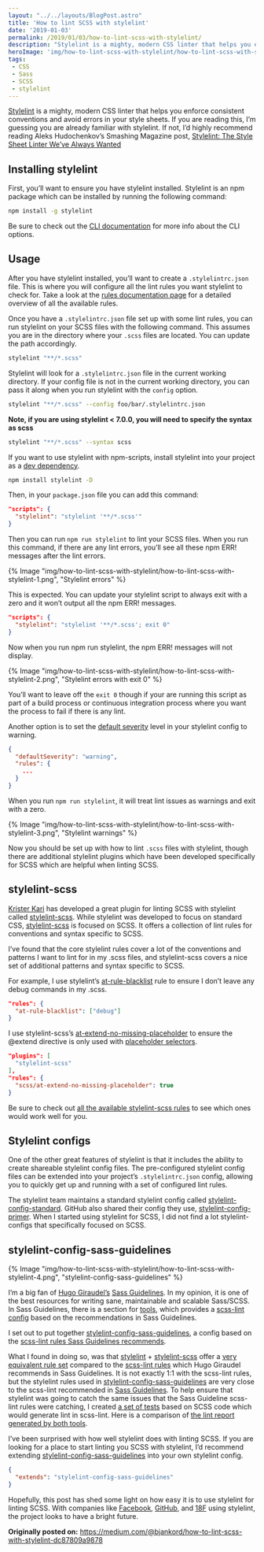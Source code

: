 ```yaml
---
layout: "../../layouts/BlogPost.astro"
title: 'How to lint SCSS with stylelint'
date: '2019-01-03'
permalink: /2019/01/03/how-to-lint-scss-with-stylelint/
description: "Stylelint is a mighty, modern CSS linter that helps you enforce consistent conventions and avoid errors in your style sheets. If you are…"
heroImage: 'img/how-to-lint-scss-with-stylelint/how-to-lint-scss-with-stylelint.png'
tags:
 - CSS
 - Sass
 - SCSS
 - stylelint
---
```


[Stylelint](https://github.com/stylelint/stylelint) is a mighty, modern CSS linter that helps you enforce consistent conventions and avoid errors in your style sheets. If you are reading this, I’m guessing you are already familiar with stylelint. If not, I’d highly recommend reading Aleks Hudochenkov’s Smashing Magazine post, [Stylelint: The Style Sheet Linter We’ve Always Wanted](https://www.smashingmagazine.com/2016/05/stylelint-the-style-sheet-linter-weve-always-wanted/)

## Installing stylelint
First, you’ll want to ensure you have stylelint installed. Stylelint is an npm package which can be installed by running the following command:

```bash
npm install -g stylelint
```

Be sure to check out the [CLI documentation](https://stylelint.io/user-guide/cli/) for more info about the CLI options.

## Usage
After you have stylelint installed, you’ll want to create a `.stylelintrc.json` file. This is where you will configure all the lint rules you want stylelint to check for. Take a look at the [rules documentation page](https://github.com/stylelint/stylelint/blob/master/docs/user-guide/rules.md) for a detailed overview of all the available rules.

Once you have a `.stylelintrc.json` file set up with some lint rules, you can run stylelint on your SCSS files with the following command. This assumes you are in the directory where your `.scss` files are located. You can update the path accordingly.

```bash
stylelint "**/*.scss"
```

Stylelint will look for a `.stylelintrc.json` file in the current working directory. If your config file is not in the current working directory, you can pass it along when you run stylelint with the `config` option.

```bash
stylelint "**/*.scss" --config foo/bar/.stylelintrc.json
```

__Note, if you are using stylelint < 7.0.0, you will need to specify the syntax as scss__

```bash
stylelint "**/*.scss" --syntax scss
```

If you want to use stylelint with npm-scripts, install stylelint into your project as a [dev dependency](https://docs.npmjs.com/files/package.json#devdependencies).

```bash
npm install stylelint -D
```

Then, in your `package.json` file you can add this command:

```json
"scripts": {
  "stylelint": "stylelint '**/*.scss'"
}
```

Then you can run `npm run stylelint` to lint your SCSS files. When you run this command, if there are any lint errors, you’ll see all these npm ERR! messages after the lint errors.

{% Image "img/how-to-lint-scss-with-stylelint/how-to-lint-scss-with-stylelint-1.png", "Stylelint errors" %}

This is expected. You can update your stylelint script to always exit with a zero and it won’t output all the npm ERR! messages.

```json
"scripts": {
  "stylelint": "stylelint '**/*.scss'; exit 0"
}
```

Now when you run npm run stylelint, the npm ERR! messages will not display.

{% Image "img/how-to-lint-scss-with-stylelint/how-to-lint-scss-with-stylelint-2.png", "Stylelint errors with exit 0" %}

You’ll want to leave off the `exit 0` though if your are running this script as part of a build process or continuous integration process where you want the process to fail if there is any lint.

Another option is to set the [default severity](https://stylelint.io/user-guide/configuration/#defaultseverity) level in your stylelint config to warning.

```json
{
  "defaultSeverity": "warning",
  "rules": {
    ...
  }
}
```

When you run `npm run stylelint`, it will treat lint issues as warnings and exit with a zero.

{% Image "img/how-to-lint-scss-with-stylelint/how-to-lint-scss-with-stylelint-3.png", "Stylelint warnings" %}

Now you should be set up with how to lint `.scss` files with stylelint, though there are additional stylelint plugins which have been developed specifically for SCSS which are helpful when linting SCSS.

## stylelint-scss
[Krister Kari](https://twitter.com/kristerkari) has developed a great plugin for linting SCSS with stylelint called [stylelint-scss](https://github.com/kristerkari/stylelint-scss). While stylelint was developed to focus on standard CSS, [stylelint-scss](https://github.com/kristerkari/stylelint-scss) is focused on SCSS. It offers a collection of lint rules for conventions and syntax specific to SCSS.

I’ve found that the core stylelint rules cover a lot of the conventions and patterns I want to lint for in my .scss files, and stylelint-scss covers a nice set of additional patterns and syntax specific to SCSS.

For example, I use stylelint’s [at-rule-blacklist](https://stylelint.io/user-guide/rules/at-rule-blacklist/) rule to ensure I don’t leave any debug commands in my .scss.

```json
"rules": {
  "at-rule-blacklist": ["debug"]
}
```

I use stylelint-scss’s [at-extend-no-missing-placeholder](https://github.com/kristerkari/stylelint-scss/blob/master/src/rules/at-extend-no-missing-placeholder/README.md) to ensure the @extend directive is only used with [placeholder selectors](http://sass-lang.com/documentation/file.SASS_REFERENCE.html#placeholder_selectors_foo).

```json
"plugins": [
  "stylelint-scss"
],
"rules": {
  "scss/at-extend-no-missing-placeholder": true
}
```

Be sure to check out [all the available stylelint-scss rules](https://github.com/kristerkari/stylelint-scss#list-of-rules) to see which ones would work well for you.

## Stylelint configs
One of the other great features of stylelint is that it includes the ability to create shareable stylelint config files. The pre-configured stylelint config files can be extended into your project’s `.stylelintrc.json` config, allowing you to quickly get up and running with a set of configured lint rules.

The stylelint team maintains a standard stylelint config called [stylelint-config-standard](https://github.com/stylelint/stylelint-config-standard). GitHub also shared their config they use, [stylelint-config-primer](https://github.com/primer/primer/tree/master/tools/stylelint-config-primer). When I started using stylelint for SCSS, I did not find a lot stylelint-configs that specifically focused on SCSS.

## stylelint-config-sass-guidelines

{% Image "img/how-to-lint-scss-with-stylelint/how-to-lint-scss-with-stylelint-4.png", "stylelint-config-sass-guidelines" %}

I’m a big fan of [Hugo Giraudel’s](https://hugogiraudel.com/) [Sass Guidelines](https://sass-guidelin.es/). In my opinion, it is one of the best resources for writing sane, maintainable and scalable Sass/SCSS. In Sass Guidelines, there is a section for [tools](https://sass-guidelin.es/#tools), which provides a [scss-lint config](https://sass-guidelin.es/#scss-lint) based on the recommendations in Sass Guidelines.

I set out to put together [stylelint-config-sass-guidelines](https://github.com/bjankord/stylelint-config-sass-guidelines), a config based on the [scss-lint rules Sass Guidelines recommends](https://sass-guidelin.es/#scss-lint).

What I found in doing so, was that [stylelint](https://github.com/stylelint/stylelint) + [stylelint-scss](https://github.com/kristerkari/stylelint-scss) offer a [very equivalent rule set](https://github.com/bjankord/stylelint-config-sass-guidelines/wiki/Lint-Rule-Comparison) compared to the [scss-lint rules](https://sass-guidelin.es/#scss-lint) which Hugo Giraudel recommends in Sass Guidelines. It is not exactly 1:1 with the scss-lint rules, but the stylelint rules used in [stylelint-config-sass-guidelines](https://github.com/bjankord/stylelint-config-sass-guidelines) are very close to the scss-lint recommended in [Sass Guidelines](https://sass-guidelin.es/#scss-lint). To help ensure that stylelint was going to catch the same issues that the Sass Guideline scss-lint rules were catching, I created [a set of tests](https://github.com/bjankord/stylelint-config-sass-guidelines/tree/master/__tests__) based on SCSS code which would generate lint in scss-lint. Here is a comparison of [the lint report generated by both tools](https://github.com/bjankord/stylelint-config-sass-guidelines/wiki/Lint-Report-Comparison).

I’ve been surprised with how well stylelint does with linting SCSS. If you are looking for a place to start linting you SCSS with stylelint, I’d recommend extending [stylelint-config-sass-guidelines](https://github.com/bjankord/stylelint-config-sass-guidelines) into your own stylelint config.

```json
{
  "extends": "stylelint-config-sass-guidelines"
}
```

Hopefully, this post has shed some light on how easy it is to use stylelint for linting SCSS. With companies like [Facebook](https://code.fb.com/open-source/improving-css-quality-at-facebook-and-beyond/), [GitHub](https://github.com/primer/primer/tree/master/tools/stylelint-config-primer), and [18F](https://github.com/18F/stylelint-rules) using stylelint, the project looks to have a bright future.

__Originally posted on:__
https://medium.com/@bjankord/how-to-lint-scss-with-stylelint-dc87809a9878
